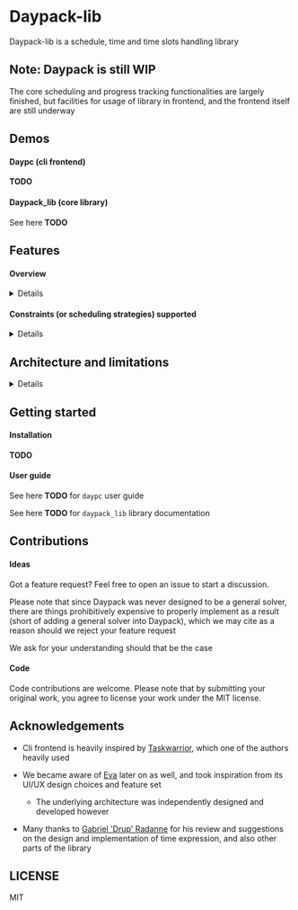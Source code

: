 # Daypack-lib

Daypack-lib is a schedule, time and time slots handling library

## Note: Daypack is still WIP

The core scheduling and progress tracking functionalities are largely finished,
but facilities for usage of library in frontend, and the frontend itself
are still underway

## Demos

#### Daypc (cli frontend)

__TODO__

#### Daypack\_lib (core library)

See here __TODO__

## Features

#### Overview

<details><summary>Details</summary>
<p>

- Automatic scheduling

  - See [below](#constraints-or-scheduling-strategies-supported) for strategies supported in scheduling requests

- Manual scheduling

- Recurrence

  - All automatic scheduling strategies are available for recurring tasks as well

- Time pattern (more for __devs__)

  - Functionally very similar to cron time expression, but strictly less general than cron expression

  - This is mainly used as a query for the time slot searching functions in `Time_pattern`

- Time expression

  - A natural to use language with formal grammar for specifying time point and time slots

  - Can be seen as a more expressive layer over `Time_pattern`

- Duration expression

  - A natural to use language with formal grammar for specifying duration of time

- Time profiles

  - Specification of scheduling requests is supplemented by time profiles, which are aliases
    for time periods (a pair of time patterns indicating start and end time of time slots)

  - Some downloadable prebuilt profiles are

    - `work_hours`: Monday to Friday 9am to 5pm

    - `sleep_hours`: Everyday 11pm to 12am, 12am to 6am

  - Time profiles are JSON files designed to be easily created/customised/extended by users, and Daypack processes all profiles
    provided in the profile directory (see user manual)

  - Time profile builder sites are being planned right now (similar to keyboard or mouse macro/profile building sites)

  - See [user manual](#TODO) for details

- Backup plan

  - You can specify multiple scheduling strategies for a given scheduling request,
    and Daypack will try them sequentially until one works

- Progress tracking

  - You can mark task items as "completed" (or "uncompleted")

  - You can record time periods spent for task items

- Schedule versioning and rollback

  - "Snapshots" are made before certain major operations such as scheduling,
    user can also initiate a snapshot manually

  - This allows rollbacks/undos should the user find the schedule resulted from an operation
    unsatisfactory

- (WIP) Multiple users (supported by library, but frontend adoption is WIP)

- (WIP) Taking transit time into account during scheduling

  - This feature is unlikely to land any time soon

- Daypack\_lib is offline (more for __devs__)

  - Daypack\_lib contains implementation of all functionalities, and has zero dependency on any online service

  - This is not novel/unexpected or necessarily desirable, and is listed more for clarity's sake, as some similar software make use of online services

</p>
</details>

#### Constraints (or scheduling strategies) supported

<details><summary>Details</summary>
<p>

__Note:__ The following lists all the constraints supported by the core library,
but frontends may not expose them completely

- `Fixed`

  - Manual scheduling, specifies a task segment starts at a fixed time point

  - E.g. "Meeting starts at 2pm and last for 1.5 hours"

- `Shift`

  - Daypack shifts the task segment(s) around and tries to find a spot
  
  - E.g. "Homework takes 2 hours, schedule it for me between 9am-5pm of next 3 days"

- `Split_and_shift`

  - Daypack splits task segment into smaller segments then shifts them around and tries to find a spot, takes following parameters

    - minimum size

    - maximum size (optional)

    - increment

    - split count (either maximum or exact)

  - E.g. "This work takes 5 hours, I need it done by the end of this week,
    split and shift for me across 5pm-10pm of said days, but all split segments must be at least 1 hour long"

- `Split_even`

  - Daypack splits a task segment into evenly sized smaller segments across some specified
    buckets/boundaries with shifting

    - If some buckets are not usable, then Daypack tries to split across remaining
      buckets with larger even splits

  - E.g. "I want to exercise 5 hours, split it evenly across next 7 days, boundaries
    being 1pm-5pm of each day"

    - If one day ends up being too full to be used, then Daypack splits across 6 days instead,
      and so on

- `Time_share`

  - Interleave multiple task segments with some specified interval size

  - E.g. "Interleave task A, B, C across 1pm-4:30pm with interval size of 30 mins" produces
    the following agenda

    - | Time slots    | Task   |
      | ---           | ---    |
      | 1:00pm-1:30pm | Task A |
      | 1:30pm-2:00pm | Task B |
      | 2:00pm-2:30pm | Task C |
      | 2:30pm-3:00pm | Task A |
      | 3:00pm-3:30pm | Task B |
      | 3:30pm-4:00pm | Task C |
      | 4:00pm-4:30pm | Task A |

- `Push_toward`

  - Similar to shifting, but tries positions closest to a specified time first

  - E.g. "I need this done, which takes 15mins, it needs to be done between 4pm-10pm,
    but I want it as close to 6pm as possible"

</p>
</details>

## Architecture and limitations

<details><summary>Details</summary>
<p>

Daypack does not aim to be a general solver, and only supports a limited set of constraints
(which are listed above)

Furthermore, Daypack only uses a backtracking search procedure with pruning (implemented using lazy sequences)
for solving the constraints,
and does not use any advanced or potentially more efficient constraint solving techniques

It is subsequently inferior to a lot of other automatic task scheduling software,
and cannot accomodate very complex scheduling scenarios

Nevertheless, we hope that the supported constraints are powerful enough for a
simple and standalone personal task scheduler

More detailed docs on the way

Some of the features that Daypack does __NOT__ support

- Resource allocation

  - Doesn't seem to be a useful item for personal TODO list

</p>
</details>

## Getting started

#### Installation

__TODO__

#### User guide

See here __TODO__ for `daypc` user guide

See here __TODO__ for `daypack_lib` library documentation

## Contributions

#### Ideas

Got a feature request? Feel free to open an issue to start a discussion.

Please note that since Daypack was never designed to be a general solver, there
are things prohibitively expensive to properly implement as a result (short of
adding a general solver into Daypack),
which we may cite as a reason should we reject your feature request

We ask for your understanding should that be the case

#### Code

Code contributions are welcome. Please note that by submitting your original work, you agree to
license your work under the MIT license.

## Acknowledgements

- Cli frontend is heavily inspired by [Taskwarrior](https://taskwarrior.org/), which one of the authors heavily used

- We became aware of [Eva](https://github.com/Procrat/eva) later on as well, and took inspiration from its UI/UX design choices and feature set

  - The underlying architecture was independently designed and developed however

- Many thanks to [Gabriel 'Drup' Radanne](https://github.com/Drup) for his review and suggestions on the design and implementation of time expression,
  and also other parts of the library

## LICENSE

MIT
